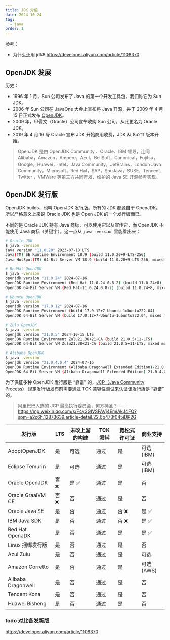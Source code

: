```yaml
---
title: JDK 介绍
date: 2024-10-24
tag:
  - java
order: 1
---
```


参考：

- 为什么还用 jdk8 https://developer.aliyun.com/article/1108370

## OpenJDK 发展

历史：

- 1996 年 1 月，Sun 公司发布了 Java 的第一个开发工具包，我们称它为 Sun JDK。
- 2006 年 Sun 公司在 JavaOne 大会上宣布将 Java 开源，并于 2009 年 4 月 15 日正式发布 [OpenJDK](https://github.com/openjdk/jdk)。
- 2009 年，甲骨文（Oracle）公司宣布收购 Sun 公司，从此更名为 Oracle JDK。
- 2019 年 4 月 16 号 Oracle 宣布 JDK 开始商用收费，JDK 从 8u211 版本开始。

> OpenJDK 是由 OpenJDK Community 、Oracle、IBM 领导，连同 Alibaba，Amazon，Ampere，Azul，BellSoft，Canonical，Fujitsu，Google，Huawei，Intel，Java Community，JetBrains，London Java Community，Microsoft，Red Hat，SAP，SouJava，SUSE，Tencent，Twitter ，VMWare 等第三方共同开发、维护的 Java SE 开源参考实现。

## OpenJDK 发行版

OpenJDK builds，也叫 OpenJDK 发行版。所有的 JDK 都源自于 OpenJDK。所以严格意义上来说 Oracle JDK 也是 Open JDK 的一个发行版而已。

不同的是 Oracle JDK 持有 Java 商标，可以使用它以及宣传它，而 OpenJDK 不能使用 Java 商标（关键字）。这一点从 `java -version` 里能看出来：

```bash
# Oracle JDK
$ java -version
java version "11.0.20" 2023-07-18 LTS
Java(TM) SE Runtime Environment 18.9 (build 11.0.20+9-LTS-256)
Java HotSpot(TM) 64-Bit Server VM 18.9 (build 11.0.20+9-LTS-256, mixed mode)

# RedHat OpenJDK
$ java -version
openjdk version "11.0.24" 2024-07-16
OpenJDK Runtime Environment (Red_Hat-11.0.24.0.8-2) (build 11.0.24+8)
OpenJDK 64-Bit Server VM (Red_Hat-11.0.24.0.8-2) (build 11.0.24+8, mixed mode, sharing)

# Ubuntu OpenJDK
$ java -version
openjdk version "17.0.12" 2024-07-16
OpenJDK Runtime Environment (build 17.0.12+7-Ubuntu-1ubuntu222.04)
OpenJDK 64-Bit Server VM (build 17.0.12+7-Ubuntu-1ubuntu222.04, mixed mode, sharing)

# Zulu OpenJDK
$ java -version
openjdk version "21.0.5" 2024-10-15 LTS
OpenJDK Runtime Environment Zulu21.38+21-CA (build 21.0.5+11-LTS)
OpenJDK 64-Bit Server VM Zulu21.38+21-CA (build 21.0.5+11-LTS, mixed mode, sharing)

# Alibaba OpenJDK
$ java -version
openjdk version "21.0.4.0.4" 2024-07-16
OpenJDK Runtime Environment (Alibaba Dragonwell Extended Edition)-21.0.4.0.4+7-GA (build 21.0.4.0.4)
OpenJDK 64-Bit Server VM (Alibaba Dragonwell Extended Edition)-21.0.4.0.4+7-GA (build 21.0.4.0.4, mixed mode, sharing)
```

为了保证多种 OpenJDK 发行版是 “靠谱” 的，[JCP（Java Community Process）](https://jcp.org) 规定发行版发布前需要通过 TCK 兼容性测试来认证该发行版是 “靠谱” 的。

> 阿里巴巴入选的 JCP 最高执行委员会，何方神圣？ —— https://mp.weixin.qq.com/s/F4y3GIVSFAVj4EmjAkJ4FQ?spm=a2c6h.12873639.article-detail.22.6b473f045jDP2G

| 发行版             | LTS   | 未改上游的构建 | TCK 测试 | 宽松式许可证 | 商业支持  |
| ------------------ | ----- | -------------- | -------- | ------------ | --------- |
| AdoptOpenJDK       | 是    | 可选           | 通过     | 是           | 可选(IBM) |
| Eclipse Temurin    | 是    | 可选           | 通过     | 是           | 可选(IBM) |
| Oracle OpenJDK     | 否 ❌ | 是 ✅          | 通过     | 是           | 否        |
| Oracle GraalVM CE  | 否 ❌ | 否             | 通过     | 是           | 否        |
| Oracle Java SE     | 是    | 否             | 通过     | 否 ❌        | 是 ✅     |
| IBM Java SDK       | 是    | 否             | 通过     | 否 ❌        | 是 ✅     |
| Red Hat OpenJDK    | 是    | 否             | 通过     | 是           | 是 ✅     |
| Linux 捆绑发行版   | 是    | 否             | 通过     | 是           | 否        |
| Azul Zulu          | 是    | 否             | 通过     | 是           | 可选      |
| Amazon Corretto    | 是    | 否             | 通过     | 是           | 可选(AWS) |
| Alibaba Dragonwell | 是    | 否             | 通过     | 是           | 否        |
| Tencent Kona       | 是    | 否             | 通过     | 是           | 否        |
| Huawei Bisheng     | 是    | 否             | 通过     | 是           | 否        |

### todo 对比各发新版

https://developer.aliyun.com/article/1108370

